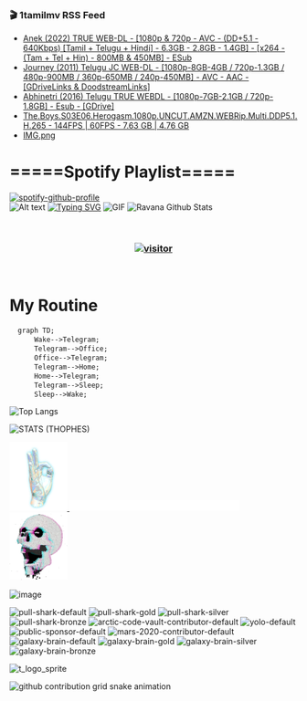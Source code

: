 ### 🎬 1tamilmv RSS Feed

<!-- BLOG-POST-LIST:START -->
- [Anek &lpar;2022&rpar; TRUE WEB-DL - [1080p &amp; 720p - AVC - &lpar;DD+5.1 - 640Kbps&rpar; [Tamil + Telugu + Hindi] - 6.3GB - 2.8GB - 1.4GB] - [x264 - &lpar;Tam + Tel + Hin&rpar; - 800MB &amp; 450MB] - ESub](https://www.1tamilmv.space/index.php?/forums/topic/164546-anek-2022-true-web-dl-1080p-720p-avc-dd51-640kbps-tamil-telugu-hindi-63gb-28gb-14gb-x264-tam-tel-hin-800mb-450mb-esub/&do=findComment&comment=329093)
- [Journey &lpar;2011&rpar; Telugu JC WEB-DL - [1080p-8GB-4GB / 720p-1.3GB / 480p-900MB / 360p-650MB / 240p-450MB] - AVC - AAC - [GDriveLinks &amp; DoodstreamLinks]](https://www.1tamilmv.space/index.php?/forums/topic/164575-journey-2011-telugu-jc-web-dl-1080p-8gb-4gb-720p-13gb-480p-900mb-360p-650mb-240p-450mb-avc-aac-gdrivelinks-doodstreamlinks/&do=findComment&comment=329092)
- [Abhinetri &lpar;2016&rpar; Telugu TRUE WEBDL - [1080p-7GB-2.1GB / 720p-1.8GB] - Esub - [GDrive]](https://www.1tamilmv.space/index.php?/forums/topic/164574-abhinetri-2016-telugu-true-webdl-1080p-7gb-21gb-720p-18gb-esub-gdrive/&do=findComment&comment=329091)
- [The.Boys.S03E06.Herogasm.1080p.UNCUT.AMZN.WEBRip.Multi.DDP5.1.H.265 - 144FPS | 60FPS - 7.63 GB | 4.76 GB](https://www.1tamilmv.space/index.php?/forums/topic/164573-theboyss03e06herogasm1080puncutamznwebripmultiddp51h265-144fps-60fps-763-gb-476-gb/&do=findComment&comment=329090)
- [IMG.png](https://www.1tamilmv.space/index.php?/gallery/image/35-imgpng/)
<!-- BLOG-POST-LIST:END -->

# =====Spotify Playlist=====
[![spotify-github-profile](https://spotify-github-profile.vercel.app/api/view?uid=31rfzgmuvvewegdlxvlev4ynz4vu&cover_image=true&theme=default&bar_color=53b14f&bar_color_cover=true)](https://ravana69.github.io/rss)
</br>
![Alt text](https://spotify-recently-played-readme.vercel.app/api?user=31rfzgmuvvewegdlxvlev4ynz4vu)
[![Typing SVG](https://readme-typing-svg.herokuapp.com?color=%2336BCF7&center=true&vCenter=true&multiline=true&height=81&lines=I+AM+RAVANA;CONTACT+ME+ON+TELEGRAM%3A+%40R4V4N4)](https://git.io/typing-svg)
<img align="centre" height="400px" width="490px" alt="GIF" src="https://github.com/ravana69/ravana69/blob/master/rvm.gif" />
![Ravana Github Stats](https://github-readme-stats.vercel.app/api?username=ravana69&&show_icons=true&theme=radical)

<br />
<h3 align="center"> <a href="https://t.me/r4v4n4"><img src="https://profile-counter.glitch.me/ravana69/count.svg" alt="visitor" width="600"></a> </h3>
</br>

<H1>My Routine</H1>

```mermaid
  graph TD;
      Wake-->Telegram;
      Telegram-->Office;
      Office-->Telegram;
      Telegram-->Home;
      Home-->Telegram;
      Telegram-->Sleep;
      Sleep-->Wake;
```
![Top Langs](https://github-readme-stats.vercel.app/api/top-langs/?username=ravana69&&show_icons=true&theme=radical)

![STATS (THOPHES)](https://github-profile-trophy.vercel.app/?username=ravana69&theme=gruvbox&margin-w=10&margin-h=15&column=8)
<br />
<p align="left">
    <a href="#">
        <img width="20%" src="./assets/images/hand.gif" alt="" />
    </a>
    <a href="#">
        <img width="59%" src="./assets/images/spacer.png" alt="" >
    </a>
    <a href="#">
        <img width="20%" src="./assets/images/skull.gif" alt="" />
    </a>
</p>


![image](https://user-images.githubusercontent.com/47528708/175298537-0623dc00-7b1a-4ec1-b5b1-71768763a234.png)

<img width="148" alt="pull-shark-default" src="https://user-images.githubusercontent.com/47528708/175266634-4235fb81-4cf9-4128-9c7a-b7c044cde5b5.png"> <img width="148" alt="pull-shark-gold" src="https://user-images.githubusercontent.com/47528708/175268594-acb9b27a-7f8e-4181-8900-171a981e2d56.png"> <img width="148" alt="pull-shark-silver" src="https://user-images.githubusercontent.com/47528708/175266702-c880884d-eb71-46fb-b857-3135442e06c6.png"> <img width="148" alt="pull-shark-bronze" src="https://user-images.githubusercontent.com/47528708/175266723-735f9146-b8aa-44f8-aa99-c06aad45e8fa.png"> <img width="148" alt="arctic-code-vault-contributor-default" src="https://user-images.githubusercontent.com/47528708/175267501-e1fbbb8f-c2b2-4882-b865-2ac4debef26c.png"> <img width="148" alt="yolo-default" src="https://user-images.githubusercontent.com/47528708/175267654-281a1880-1129-4b7b-bf2f-de5dd2bc5afa.png"> <img width="148" alt="public-sponsor-default" src="https://user-images.githubusercontent.com/47528708/175268448-2e78cc75-fb25-4d76-bd22-7df520446b45.png"> <img width="148" alt="mars-2020-contributor-default" src="https://user-images.githubusercontent.com/47528708/175268475-de6d987a-3be9-4353-86a5-23b422559355.png"> <img width="148" alt="galaxy-brain-default" src="https://user-images.githubusercontent.com/47528708/175298882-7ad69eb8-4d11-45a0-af56-ce2c179fe466.png"> <img width="148" alt="galaxy-brain-gold" src="https://user-images.githubusercontent.com/47528708/175269058-04760273-d9f7-468b-9151-fb654d7c4057.png"> <img width="148" alt="galaxy-brain-silver" src="https://user-images.githubusercontent.com/47528708/175269395-4035bb40-f404-4178-b963-8a4b2973158a.png"> <img width="148" alt="galaxy-brain-bronze" src="https://user-images.githubusercontent.com/47528708/175269034-5aed3e95-5a28-44f3-8cf1-5fc804604869.png">

![t_logo_sprite](https://user-images.githubusercontent.com/47528708/175293007-21ff1792-1fca-4be3-bcae-12fdc3aa414f.svg)




![github contribution grid snake animation](https://raw.githubusercontent.com/ravana69/ravana69/output/github-contribution-grid-snake-dark.svg#gh-dark-mode-only)
